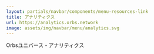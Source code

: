 ```yaml
---
layout: partials/navbar/components/menu-resources-link
title: アナリティクス
url: https://analytics.orbs.network
image: assets/img/navbar/menu/analytics.svg
---
```


Orbsユニバース・アナリティクス
